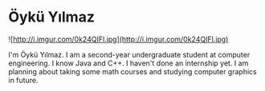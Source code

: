 # Öykü Yılmaz #

![http://i.imgur.com/0k24QIFl.jpg](http://i.imgur.com/0k24QIFl.jpg)

I'm Öykü Yılmaz. I am a second-year undergraduate student at computer engineering. I know Java and C++. I haven't done an internship yet. I am planning about taking some math courses and studying computer graphics in future.